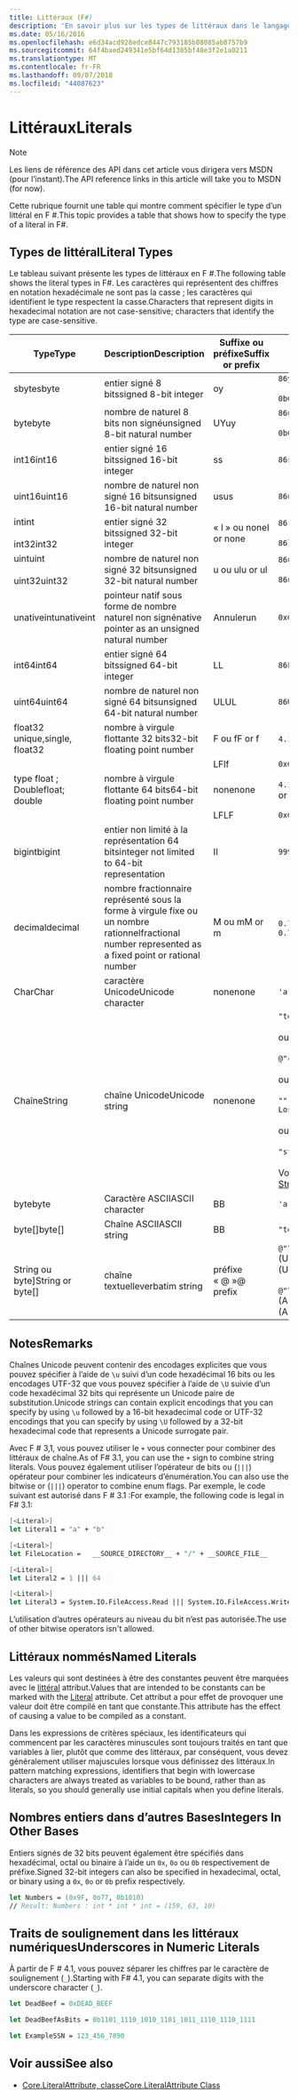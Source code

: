 ```yaml
---
title: Littéraux (F#)
description: 'En savoir plus sur les types de littéraux dans le langage de programmation F #.'
ms.date: 05/16/2016
ms.openlocfilehash: e6d34acd928edce8447c793105b08085ab0757b9
ms.sourcegitcommit: 64f4baed249341e5bf64d1385bf48e3f2e1a0211
ms.translationtype: MT
ms.contentlocale: fr-FR
ms.lasthandoff: 09/07/2018
ms.locfileid: "44087623"
---
```

# <a name="literals"></a><span data-ttu-id="27930-103">Littéraux</span><span class="sxs-lookup"><span data-stu-id="27930-103">Literals</span></span>

> [!NOTE]
<span data-ttu-id="27930-104">Les liens de référence des API dans cet article vous dirigera vers MSDN (pour l’instant).</span><span class="sxs-lookup"><span data-stu-id="27930-104">The API reference links in this article will take you to MSDN (for now).</span></span>

<span data-ttu-id="27930-105">Cette rubrique fournit une table qui montre comment spécifier le type d’un littéral en F #.</span><span class="sxs-lookup"><span data-stu-id="27930-105">This topic provides a table that shows how to specify the type of a literal in F#.</span></span>

## <a name="literal-types"></a><span data-ttu-id="27930-106">Types de littéral</span><span class="sxs-lookup"><span data-stu-id="27930-106">Literal Types</span></span>

<span data-ttu-id="27930-107">Le tableau suivant présente les types de littéraux en F #.</span><span class="sxs-lookup"><span data-stu-id="27930-107">The following table shows the literal types in F#.</span></span> <span data-ttu-id="27930-108">Les caractères qui représentent des chiffres en notation hexadécimale ne sont pas la casse ; les caractères qui identifient le type respectent la casse.</span><span class="sxs-lookup"><span data-stu-id="27930-108">Characters that represent digits in hexadecimal notation are not case-sensitive; characters that identify the type are case-sensitive.</span></span>

|<span data-ttu-id="27930-109">Type</span><span class="sxs-lookup"><span data-stu-id="27930-109">Type</span></span>|<span data-ttu-id="27930-110">Description</span><span class="sxs-lookup"><span data-stu-id="27930-110">Description</span></span>|<span data-ttu-id="27930-111">Suffixe ou préfixe</span><span class="sxs-lookup"><span data-stu-id="27930-111">Suffix or prefix</span></span>|<span data-ttu-id="27930-112">Exemples</span><span class="sxs-lookup"><span data-stu-id="27930-112">Examples</span></span>|
|----|-----------|----------------|--------|
|<span data-ttu-id="27930-113">sbyte</span><span class="sxs-lookup"><span data-stu-id="27930-113">sbyte</span></span>|<span data-ttu-id="27930-114">entier signé 8 bits</span><span class="sxs-lookup"><span data-stu-id="27930-114">signed 8-bit integer</span></span>|<span data-ttu-id="27930-115">o</span><span class="sxs-lookup"><span data-stu-id="27930-115">y</span></span>|`86y`<br /><br />`0b00000101y`|
|<span data-ttu-id="27930-116">byte</span><span class="sxs-lookup"><span data-stu-id="27930-116">byte</span></span>|<span data-ttu-id="27930-117">nombre de naturel 8 bits non signé</span><span class="sxs-lookup"><span data-stu-id="27930-117">unsigned 8-bit natural number</span></span>|<span data-ttu-id="27930-118">UY</span><span class="sxs-lookup"><span data-stu-id="27930-118">uy</span></span>|`86uy`<br /><br />`0b00000101uy`|
|<span data-ttu-id="27930-119">int16</span><span class="sxs-lookup"><span data-stu-id="27930-119">int16</span></span>|<span data-ttu-id="27930-120">entier signé 16 bits</span><span class="sxs-lookup"><span data-stu-id="27930-120">signed 16-bit integer</span></span>|<span data-ttu-id="27930-121">s</span><span class="sxs-lookup"><span data-stu-id="27930-121">s</span></span>|`86s`|
|<span data-ttu-id="27930-122">uint16</span><span class="sxs-lookup"><span data-stu-id="27930-122">uint16</span></span>|<span data-ttu-id="27930-123">nombre de naturel non signé 16 bits</span><span class="sxs-lookup"><span data-stu-id="27930-123">unsigned 16-bit natural number</span></span>|<span data-ttu-id="27930-124">us</span><span class="sxs-lookup"><span data-stu-id="27930-124">us</span></span>|`86us`|
|<span data-ttu-id="27930-125">int</span><span class="sxs-lookup"><span data-stu-id="27930-125">int</span></span><br /><br /><span data-ttu-id="27930-126">int32</span><span class="sxs-lookup"><span data-stu-id="27930-126">int32</span></span>|<span data-ttu-id="27930-127">entier signé 32 bits</span><span class="sxs-lookup"><span data-stu-id="27930-127">signed 32-bit integer</span></span>|<span data-ttu-id="27930-128">« l » ou none</span><span class="sxs-lookup"><span data-stu-id="27930-128">l or none</span></span>|`86`<br /><br />`86l`|
|<span data-ttu-id="27930-129">uint</span><span class="sxs-lookup"><span data-stu-id="27930-129">uint</span></span><br /><br /><span data-ttu-id="27930-130">uint32</span><span class="sxs-lookup"><span data-stu-id="27930-130">uint32</span></span>|<span data-ttu-id="27930-131">nombre de naturel non signé 32 bits</span><span class="sxs-lookup"><span data-stu-id="27930-131">unsigned 32-bit natural number</span></span>|<span data-ttu-id="27930-132">u ou ul</span><span class="sxs-lookup"><span data-stu-id="27930-132">u or ul</span></span>|`86u`<br /><br />`86ul`|
|<span data-ttu-id="27930-133">unativeint</span><span class="sxs-lookup"><span data-stu-id="27930-133">unativeint</span></span>|<span data-ttu-id="27930-134">pointeur natif sous forme de nombre naturel non signé</span><span class="sxs-lookup"><span data-stu-id="27930-134">native pointer as an unsigned natural number</span></span>|<span data-ttu-id="27930-135">Annuler</span><span class="sxs-lookup"><span data-stu-id="27930-135">un</span></span>|`0x00002D3Fun`|
|<span data-ttu-id="27930-136">int64</span><span class="sxs-lookup"><span data-stu-id="27930-136">int64</span></span>|<span data-ttu-id="27930-137">entier signé 64 bits</span><span class="sxs-lookup"><span data-stu-id="27930-137">signed 64-bit integer</span></span>|<span data-ttu-id="27930-138">L</span><span class="sxs-lookup"><span data-stu-id="27930-138">L</span></span>|`86L`|
|<span data-ttu-id="27930-139">uint64</span><span class="sxs-lookup"><span data-stu-id="27930-139">uint64</span></span>|<span data-ttu-id="27930-140">nombre de naturel non signé 64 bits</span><span class="sxs-lookup"><span data-stu-id="27930-140">unsigned 64-bit natural number</span></span>|<span data-ttu-id="27930-141">UL</span><span class="sxs-lookup"><span data-stu-id="27930-141">UL</span></span>|`86UL`|
|<span data-ttu-id="27930-142">float32 unique,</span><span class="sxs-lookup"><span data-stu-id="27930-142">single, float32</span></span>|<span data-ttu-id="27930-143">nombre à virgule flottante 32 bits</span><span class="sxs-lookup"><span data-stu-id="27930-143">32-bit floating point number</span></span>|<span data-ttu-id="27930-144">F ou f</span><span class="sxs-lookup"><span data-stu-id="27930-144">F or f</span></span>|<span data-ttu-id="27930-145">`4.14F` ou `4.14f`</span><span class="sxs-lookup"><span data-stu-id="27930-145">`4.14F` or `4.14f`</span></span>|
|||<span data-ttu-id="27930-146">LF</span><span class="sxs-lookup"><span data-stu-id="27930-146">lf</span></span>|`0x00000000lf`|
|<span data-ttu-id="27930-147">type float ; Double</span><span class="sxs-lookup"><span data-stu-id="27930-147">float; double</span></span>|<span data-ttu-id="27930-148">nombre à virgule flottante 64 bits</span><span class="sxs-lookup"><span data-stu-id="27930-148">64-bit floating point number</span></span>|<span data-ttu-id="27930-149">none</span><span class="sxs-lookup"><span data-stu-id="27930-149">none</span></span>|<span data-ttu-id="27930-150">`4.14` ou `2.3E+32` ou `2.3e+32`</span><span class="sxs-lookup"><span data-stu-id="27930-150">`4.14` or `2.3E+32` or `2.3e+32`</span></span>|
|||<span data-ttu-id="27930-151">LF</span><span class="sxs-lookup"><span data-stu-id="27930-151">LF</span></span>|`0x0000000000000000LF`|
|<span data-ttu-id="27930-152">bigint</span><span class="sxs-lookup"><span data-stu-id="27930-152">bigint</span></span>|<span data-ttu-id="27930-153">entier non limité à la représentation 64 bits</span><span class="sxs-lookup"><span data-stu-id="27930-153">integer not limited to 64-bit representation</span></span>|<span data-ttu-id="27930-154">I</span><span class="sxs-lookup"><span data-stu-id="27930-154">I</span></span>|`9999999999999999999999999999I`|
|<span data-ttu-id="27930-155">decimal</span><span class="sxs-lookup"><span data-stu-id="27930-155">decimal</span></span>|<span data-ttu-id="27930-156">nombre fractionnaire représenté sous la forme à virgule fixe ou un nombre rationnel</span><span class="sxs-lookup"><span data-stu-id="27930-156">fractional number represented as a fixed point or rational number</span></span>|<span data-ttu-id="27930-157">M ou m</span><span class="sxs-lookup"><span data-stu-id="27930-157">M or m</span></span>|<span data-ttu-id="27930-158">`0.7833M` ou `0.7833m`</span><span class="sxs-lookup"><span data-stu-id="27930-158">`0.7833M` or `0.7833m`</span></span>|
|<span data-ttu-id="27930-159">Char</span><span class="sxs-lookup"><span data-stu-id="27930-159">Char</span></span>|<span data-ttu-id="27930-160">caractère Unicode</span><span class="sxs-lookup"><span data-stu-id="27930-160">Unicode character</span></span>|<span data-ttu-id="27930-161">none</span><span class="sxs-lookup"><span data-stu-id="27930-161">none</span></span>|`'a'`|
|<span data-ttu-id="27930-162">Chaîne</span><span class="sxs-lookup"><span data-stu-id="27930-162">String</span></span>|<span data-ttu-id="27930-163">chaîne Unicode</span><span class="sxs-lookup"><span data-stu-id="27930-163">Unicode string</span></span>|<span data-ttu-id="27930-164">none</span><span class="sxs-lookup"><span data-stu-id="27930-164">none</span></span>|`"text\n"`<br /><br /><span data-ttu-id="27930-165">ou</span><span class="sxs-lookup"><span data-stu-id="27930-165">or</span></span><br /><br />`@"c:\filename"`<br /><br /><span data-ttu-id="27930-166">ou</span><span class="sxs-lookup"><span data-stu-id="27930-166">or</span></span><br /><br />`"""<book title="Paradise Lost">"""`<br /><br /><span data-ttu-id="27930-167">ou</span><span class="sxs-lookup"><span data-stu-id="27930-167">or</span></span><br /><br />`"string1" + "string2"`<br /><br /><span data-ttu-id="27930-168">Voir aussi [chaînes](Strings.md).</span><span class="sxs-lookup"><span data-stu-id="27930-168">See also [Strings](Strings.md).</span></span>|
|<span data-ttu-id="27930-169">byte</span><span class="sxs-lookup"><span data-stu-id="27930-169">byte</span></span>|<span data-ttu-id="27930-170">Caractère ASCII</span><span class="sxs-lookup"><span data-stu-id="27930-170">ASCII character</span></span>|<span data-ttu-id="27930-171">B</span><span class="sxs-lookup"><span data-stu-id="27930-171">B</span></span>|`'a'B`|
|<span data-ttu-id="27930-172">byte[]</span><span class="sxs-lookup"><span data-stu-id="27930-172">byte[]</span></span>|<span data-ttu-id="27930-173">Chaîne ASCII</span><span class="sxs-lookup"><span data-stu-id="27930-173">ASCII string</span></span>|<span data-ttu-id="27930-174">B</span><span class="sxs-lookup"><span data-stu-id="27930-174">B</span></span>|`"text"B`|
|<span data-ttu-id="27930-175">String ou byte]</span><span class="sxs-lookup"><span data-stu-id="27930-175">String or byte[]</span></span>|<span data-ttu-id="27930-176">chaîne textuelle</span><span class="sxs-lookup"><span data-stu-id="27930-176">verbatim string</span></span>|<span data-ttu-id="27930-177">préfixe « @ »</span><span class="sxs-lookup"><span data-stu-id="27930-177">@ prefix</span></span>|<span data-ttu-id="27930-178">`@"\\server\share"` (Unicode)</span><span class="sxs-lookup"><span data-stu-id="27930-178">`@"\\server\share"` (Unicode)</span></span><br /><br /><span data-ttu-id="27930-179">`@"\\server\share"B` (ASCII)</span><span class="sxs-lookup"><span data-stu-id="27930-179">`@"\\server\share"B` (ASCII)</span></span>|

## <a name="remarks"></a><span data-ttu-id="27930-180">Notes</span><span class="sxs-lookup"><span data-stu-id="27930-180">Remarks</span></span>

<span data-ttu-id="27930-181">Chaînes Unicode peuvent contenir des encodages explicites que vous pouvez spécifier à l’aide de `\u` suivi d’un code hexadécimal 16 bits ou les encodages UTF-32 que vous pouvez spécifier à l’aide de `\U` suivie d’un code hexadécimal 32 bits qui représente un Unicode paire de substitution.</span><span class="sxs-lookup"><span data-stu-id="27930-181">Unicode strings can contain explicit encodings that you can specify by using `\u` followed by a 16-bit hexadecimal code or UTF-32 encodings that you can specify by using `\U` followed by a 32-bit hexadecimal code that represents a Unicode surrogate pair.</span></span>

<span data-ttu-id="27930-182">Avec F # 3,1, vous pouvez utiliser le `+` vous connecter pour combiner des littéraux de chaîne.</span><span class="sxs-lookup"><span data-stu-id="27930-182">As of F# 3.1, you can use the `+` sign to combine string literals.</span></span> <span data-ttu-id="27930-183">Vous pouvez également utiliser l’opérateur de bits ou (`|||`) opérateur pour combiner les indicateurs d’énumération.</span><span class="sxs-lookup"><span data-stu-id="27930-183">You can also use the bitwise or (`|||`) operator to combine enum flags.</span></span> <span data-ttu-id="27930-184">Par exemple, le code suivant est autorisé dans F # 3.1 :</span><span class="sxs-lookup"><span data-stu-id="27930-184">For example, the following code is legal in F# 3.1:</span></span>

```fsharp
[<Literal>]
let Literal1 = "a" + "b"

[<Literal>]
let FileLocation =   __SOURCE_DIRECTORY__ + "/" + __SOURCE_FILE__

[<Literal>]
let Literal2 = 1 ||| 64

[<Literal>]
let Literal3 = System.IO.FileAccess.Read ||| System.IO.FileAccess.Write
```

<span data-ttu-id="27930-185">L’utilisation d’autres opérateurs au niveau du bit n’est pas autorisée.</span><span class="sxs-lookup"><span data-stu-id="27930-185">The use of other bitwise operators isn't allowed.</span></span>

## <a name="named-literals"></a><span data-ttu-id="27930-186">Littéraux nommés</span><span class="sxs-lookup"><span data-stu-id="27930-186">Named Literals</span></span>

<span data-ttu-id="27930-187">Les valeurs qui sont destinées à être des constantes peuvent être marquées avec le [littéral](https://msdn.microsoft.com/library/465f36ce-d146-41c0-b425-679c509cd285) attribut.</span><span class="sxs-lookup"><span data-stu-id="27930-187">Values that are intended to be constants can be marked with the [Literal](https://msdn.microsoft.com/library/465f36ce-d146-41c0-b425-679c509cd285) attribute.</span></span> <span data-ttu-id="27930-188">Cet attribut a pour effet de provoquer une valeur doit être compilé en tant que constante.</span><span class="sxs-lookup"><span data-stu-id="27930-188">This attribute has the effect of causing a value to be compiled as a constant.</span></span>

<span data-ttu-id="27930-189">Dans les expressions de critères spéciaux, les identificateurs qui commencent par les caractères minuscules sont toujours traités en tant que variables à lier, plutôt que comme des littéraux, par conséquent, vous devez généralement utiliser majuscules lorsque vous définissez des littéraux.</span><span class="sxs-lookup"><span data-stu-id="27930-189">In pattern matching expressions, identifiers that begin with lowercase characters are always treated as variables to be bound, rather than as literals, so you should generally use initial capitals when you define literals.</span></span>

## <a name="integers-in-other-bases"></a><span data-ttu-id="27930-190">Nombres entiers dans d’autres Bases</span><span class="sxs-lookup"><span data-stu-id="27930-190">Integers In Other Bases</span></span>

<span data-ttu-id="27930-191">Entiers signés de 32 bits peuvent également être spécifiés dans hexadécimal, octal ou binaire à l’aide un `0x`, `0o` ou `0b` respectivement de préfixe.</span><span class="sxs-lookup"><span data-stu-id="27930-191">Signed 32-bit integers can also be specified in hexadecimal, octal, or binary using a `0x`, `0o` or `0b` prefix respectively.</span></span>

```fsharp
let Numbers = (0x9F, 0o77, 0b1010)
// Result: Numbers : int * int * int = (159, 63, 10)
```

## <a name="underscores-in-numeric-literals"></a><span data-ttu-id="27930-192">Traits de soulignement dans les littéraux numériques</span><span class="sxs-lookup"><span data-stu-id="27930-192">Underscores in Numeric Literals</span></span>

<span data-ttu-id="27930-193">À partir de F # 4.1, vous pouvez séparer les chiffres par le caractère de soulignement (`_`).</span><span class="sxs-lookup"><span data-stu-id="27930-193">Starting with F# 4.1, you can separate digits with the underscore character (`_`).</span></span>

```fsharp
let DeadBeef = 0xDEAD_BEEF

let DeadBeefAsBits = 0b1101_1110_1010_1101_1011_1110_1110_1111

let ExampleSSN = 123_456_7890
```

## <a name="see-also"></a><span data-ttu-id="27930-194">Voir aussi</span><span class="sxs-lookup"><span data-stu-id="27930-194">See also</span></span>

- [<span data-ttu-id="27930-195">Core.LiteralAttribute, classe</span><span class="sxs-lookup"><span data-stu-id="27930-195">Core.LiteralAttribute Class</span></span>](https://msdn.microsoft.com/visualfsharpdocs/conceptual/core.literalattribute-class-%5bfsharp%5d)
